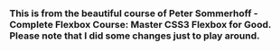 ### This is from the beautiful course of Peter Sommerhoff -  Complete Flexbox Course: Master CSS3 Flexbox for Good. Please note that I did some changes just to play around.
